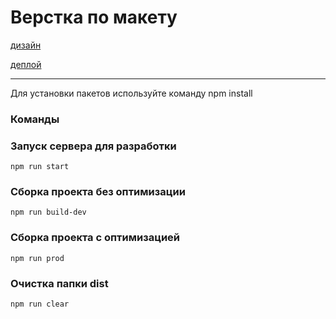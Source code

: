 # Верстка по макету

[дизайн](https://www.figma.com/file/22fczdbtZ13E40gD1BkxNR/%5BPublished%5D%5BRU%5D-«Conquest»?node-id=0%3A1&t=WovMUNi4IVszKwed-0)

[деплой](https://monumental-tartufo-e39bac.netlify.app/)

---

Для установки пакетов используйте команду npm install

### Команды

### Запуск сервера для разработки

```shell
npm run start
```

### Сборка проекта без оптимизации

```shell
npm run build-dev
```

### Сборка проекта с оптимизацией

```shell
npm run prod
```

### Очистка папки dist

```shell
npm run clear
```
